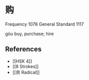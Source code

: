 # 购
Frequency 1078
General Standard 1117

gòu
buy, purchase; hire

## References
- [[HSK 4]]
- [[8 Strokes]]
- [[貝 Radical]]